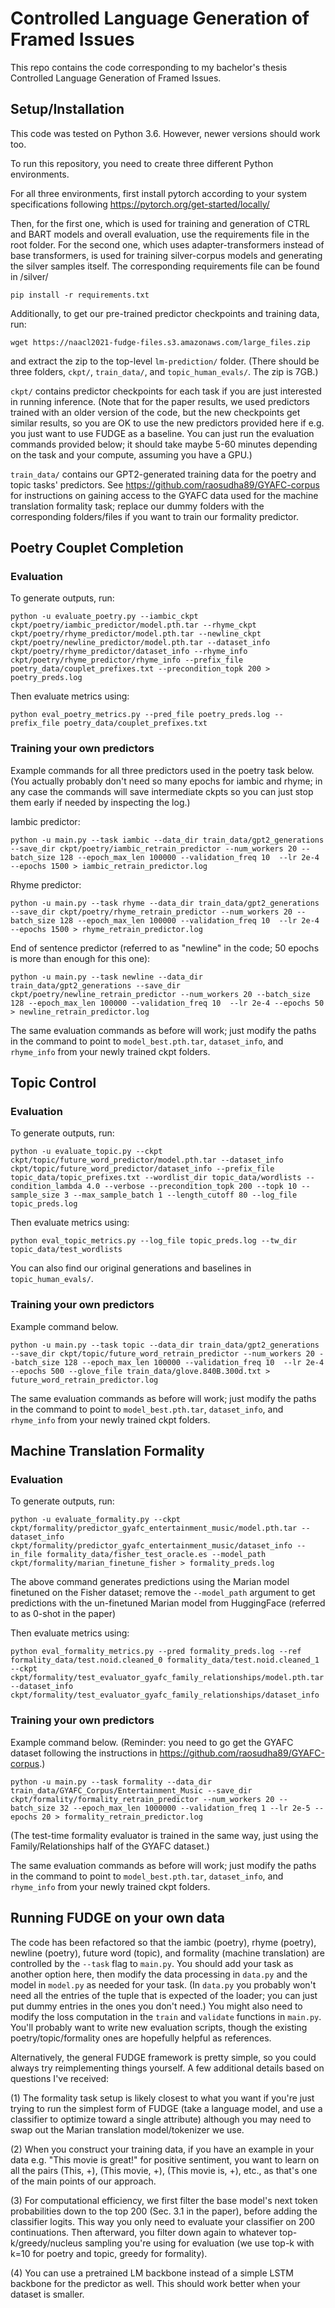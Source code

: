 # Controlled Language Generation of Framed Issues

This repo contains the code corresponding to my bachelor's thesis Controlled Language Generation of Framed Issues.

## Setup/Installation

This code was tested on Python 3.6. However, newer versions should work too.

To run this repository, you need to create three different Python environments.

For all three environments, first install pytorch according to your system specifications following https://pytorch.org/get-started/locally/

Then, for the first one, which is used for training and generation of CTRL and BART models and overall evaluation, use the requirements file in the root folder. For the second one, which uses adapter-transformers instead of base transformers, is used for training silver-corpus models and generating the silver samples itself. The corresponding requirements file can be found in /silver/

```
pip install -r requirements.txt
```

Additionally, to get our pre-trained predictor checkpoints and training data, run:

```
wget https://naacl2021-fudge-files.s3.amazonaws.com/large_files.zip
```

and extract the zip to the top-level `lm-prediction/` folder. (There should be three folders, `ckpt/`, `train_data/`, and `topic_human_evals/`. The zip is 7GB.)

`ckpt/` contains predictor checkpoints for each task if you are just interested in running inference. (Note that for the paper results, we used predictors trained with an older version of the code, but the new checkpoints get similar results, so you are OK to use the new predictors provided here if e.g. you just want to use FUDGE as a baseline. You can just run the evaluation commands provided below; it should take maybe 5-60 minutes depending on the task and your compute, assuming you have a GPU.)

`train_data/` contains our GPT2-generated training data for the poetry and topic tasks' predictors. See https://github.com/raosudha89/GYAFC-corpus for instructions on gaining access to the GYAFC data used for the machine translation formality task; replace our dummy folders with the corresponding folders/files if you want to train our formality predictor. 

## Poetry Couplet Completion

### Evaluation

To generate outputs, run:

```
python -u evaluate_poetry.py --iambic_ckpt ckpt/poetry/iambic_predictor/model.pth.tar --rhyme_ckpt ckpt/poetry/rhyme_predictor/model.pth.tar --newline_ckpt ckpt/poetry/newline_predictor/model.pth.tar --dataset_info ckpt/poetry/rhyme_predictor/dataset_info --rhyme_info ckpt/poetry/rhyme_predictor/rhyme_info --prefix_file poetry_data/couplet_prefixes.txt --precondition_topk 200 > poetry_preds.log
```

Then evaluate metrics using:

```
python eval_poetry_metrics.py --pred_file poetry_preds.log --prefix_file poetry_data/couplet_prefixes.txt
```

### Training your own predictors

Example commands for all three predictors used in the poetry task below. (You actually probably don't need so many epochs for iambic and rhyme; in any case the commands will save intermediate ckpts so you can just stop them early if needed by inspecting the log.)

Iambic predictor:

```
python -u main.py --task iambic --data_dir train_data/gpt2_generations --save_dir ckpt/poetry/iambic_retrain_predictor --num_workers 20 --batch_size 128 --epoch_max_len 100000 --validation_freq 10  --lr 2e-4 --epochs 1500 > iambic_retrain_predictor.log
```

Rhyme predictor:

```
python -u main.py --task rhyme --data_dir train_data/gpt2_generations --save_dir ckpt/poetry/rhyme_retrain_predictor --num_workers 20 --batch_size 128 --epoch_max_len 100000 --validation_freq 10  --lr 2e-4 --epochs 1500 > rhyme_retrain_predictor.log
```

End of sentence predictor (referred to as "newline" in the code; 50 epochs is more than enough for this one):

```
python -u main.py --task newline --data_dir train_data/gpt2_generations --save_dir ckpt/poetry/newline_retrain_predictor --num_workers 20 --batch_size 128 --epoch_max_len 100000 --validation_freq 10  --lr 2e-4 --epochs 50 > newline_retrain_predictor.log
```

The same evaluation commands as before will work; just modify the paths in the command to point to `model_best.pth.tar`, `dataset_info`, and `rhyme_info` from your newly trained ckpt folders. 

## Topic Control

### Evaluation

To generate outputs, run:

```
python -u evaluate_topic.py --ckpt ckpt/topic/future_word_predictor/model.pth.tar --dataset_info ckpt/topic/future_word_predictor/dataset_info --prefix_file topic_data/topic_prefixes.txt --wordlist_dir topic_data/wordlists --condition_lambda 4.0 --verbose --precondition_topk 200 --topk 10 --sample_size 3 --max_sample_batch 1 --length_cutoff 80 --log_file topic_preds.log
```

Then evaluate metrics using:

```
python eval_topic_metrics.py --log_file topic_preds.log --tw_dir topic_data/test_wordlists
```

You can also find our original generations and baselines in `topic_human_evals/`.

### Training your own predictors

Example command below.

```
python -u main.py --task topic --data_dir train_data/gpt2_generations --save_dir ckpt/topic/future_word_retrain_predictor --num_workers 20 --batch_size 128 --epoch_max_len 100000 --validation_freq 10  --lr 2e-4 --epochs 500 --glove_file train_data/glove.840B.300d.txt > future_word_retrain_predictor.log
```

The same evaluation commands as before will work; just modify the paths in the command to point to `model_best.pth.tar`, `dataset_info`, and `rhyme_info` from your newly trained ckpt folders. 

## Machine Translation Formality

### Evaluation

To generate outputs, run:

```
python -u evaluate_formality.py --ckpt ckpt/formality/predictor_gyafc_entertainment_music/model.pth.tar --dataset_info ckpt/formality/predictor_gyafc_entertainment_music/dataset_info --in_file formality_data/fisher_test_oracle.es --model_path ckpt/formality/marian_finetune_fisher > formality_preds.log
```

The above command generates predictions using the Marian model finetuned on the Fisher dataset; remove the `--model_path` argument to get predictions with the un-finetuned Marian model from HuggingFace (referred to as 0-shot in the paper)

Then evaluate metrics using:

```
python eval_formality_metrics.py --pred formality_preds.log --ref formality_data/test.noid.cleaned_0 formality_data/test.noid.cleaned_1 --ckpt ckpt/formality/test_evaluator_gyafc_family_relationships/model.pth.tar --dataset_info ckpt/formality/test_evaluator_gyafc_family_relationships/dataset_info
```

### Training your own predictors

Example command below. (Reminder: you need to go get the GYAFC dataset following the instructions in https://github.com/raosudha89/GYAFC-corpus.)

```
python -u main.py --task formality --data_dir train_data/GYAFC_Corpus/Entertainment_Music --save_dir ckpt/formality/formality_retrain_predictor --num_workers 20 --batch_size 32 --epoch_max_len 1000000 --validation_freq 1 --lr 2e-5 --epochs 20 > formality_retrain_predictor.log
```

(The test-time formality evaluator is trained in the same way, just using the Family/Relationships half of the GYAFC dataset.)

The same evaluation commands as before will work; just modify the paths in the command to point to `model_best.pth.tar`, `dataset_info`, and `rhyme_info` from your newly trained ckpt folders. 

## Running FUDGE on your own data

The code has been refactored so that the iambic (poetry), rhyme (poetry), newline (poetry), future word (topic), and formality (machine translation) are controlled by the `--task` flag to `main.py`. You should add your task as another option here, then modify the data processing in `data.py` and the model in `model.py` as needed for your task. (In `data.py` you probably won't need all the entries of the tuple that is expected of the loader; you can just put dummy entries in the ones you don't need.) You might also need to modify the loss computation in the `train` and `validate` functions in `main.py`. You'll probably want to write new evaluation scripts, though the existing poetry/topic/formality ones are hopefully helpful as references. 

Alternatively, the general FUDGE framework is pretty simple, so you could always try reimplementing things yourself. A few additional details based on questions I've received: 

(1) The formality task setup is likely closest to what you want if you're just trying to run the simplest form of FUDGE (take a language model, and use a classifier to optimize toward a single attribute) although you may need to swap out the Marian translation model/tokenizer we use. 

(2) When you construct your training data, if you have an example in your data e.g. "This movie is great!" for positive sentiment, you want to learn on all the pairs (This, +), (This movie, +), (This movie is, +), etc., as that's one of the main points of our approach. 

(3) For computational efficiency, we first filter the base model's next token probabilities down to the top 200 (Sec. 3.1 in the paper), before adding the classifier logits. This way you only need to evaluate your classifier on 200 continuations. Then afterward, you filter down again to whatever top-k/greedy/nucleus sampling you're using for evaluation (we use top-k with k=10 for poetry and topic, greedy for formality). 

(4) You can use a pretrained LM backbone instead of a simple LSTM backbone for the predictor as well. This should work better when your dataset is smaller. 
